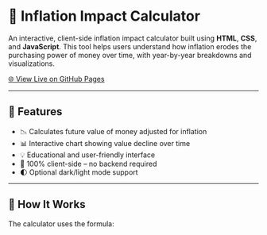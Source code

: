 # 💸 Inflation Impact Calculator

An interactive, client-side inflation impact calculator built using **HTML**, **CSS**, and **JavaScript**. This tool helps users understand how inflation erodes the purchasing power of money over time, with year-by-year breakdowns and visualizations.

[🌐 View Live on GitHub Pages](https://silverbackossi.github.io/inflation-impact-calculator/)

---

## 📌 Features

- 📉 Calculates future value of money adjusted for inflation
- 📊 Interactive chart showing value decline over time
- 💡 Educational and user-friendly interface
- 💾 100% client-side – no backend required
- 🌓 Optional dark/light mode support

---

## 🚀 How It Works

The calculator uses the formula:

